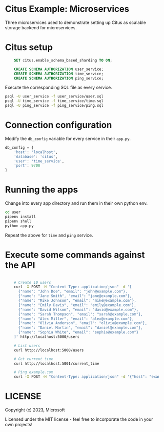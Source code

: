 # Citus Example: Microservices

Three microservices used to demonstrate setting up Citus as scalable storage backend for microservices.

# Citus setup

```sql
    SET citus.enable_schema_based_sharding TO ON;

    CREATE SCHEMA AUTHORIZATION user_service;
    CREATE SCHEMA AUTHORIZATION time_service;
    CREATE SCHEMA AUTHORIZATION ping_service;
```

Execute the corresponding SQL file as every service.

```bash
psql -U user_service -f user_service/user.sql
psql -U time_service -f time_service/time.sql
psql -U ping_service -f ping_service/ping.sql
```

# Connection configuration

Modify the `db_config` variable for every service in their `app.py`.

```python
db_config = {
    'host': 'localhost',
    'database': 'citus',
    'user': 'time_service',
    'port': 9700
}
```

# Running the apps

Change into every app directory and run them in their own python env.

```bash
cd user
pipenv install
pipenv shell
python app.py
```

Repeat the above for `time` and `ping` service.

# Execute some commands against the API

```bash

    # Create 10 users
    curl -X POST -H "Content-Type: application/json" -d '[
      {"name": "John Doe", "email": "john@example.com"},
      {"name": "Jane Smith", "email": "jane@example.com"},
      {"name": "Mike Johnson", "email": "mike@example.com"},
      {"name": "Emily Davis", "email": "emily@example.com"},
      {"name": "David Wilson", "email": "david@example.com"},
      {"name": "Sarah Thompson", "email": "sarah@example.com"},
      {"name": "Alex Miller", "email": "alex@example.com"},
      {"name": "Olivia Anderson", "email": "olivia@example.com"},
      {"name": "Daniel Martin", "email": "daniel@example.com"},
      {"name": "Sophia White", "email": "sophia@example.com"}
    ]' http://localhost:5000/users

    # List users
    curl http://localhost:5000/users

    # Get current time
    curl http://localhost:5001/current_time

    # Ping example.com
    curl -X POST -H "Content-Type: application/json" -d '{"host": "example.com"}' http://localhost:5002/ping

```

# LICENSE

Copyright (c) 2023, Microsoft

Licensed under the MIT license - feel free to incorporate the code in your own projects!
